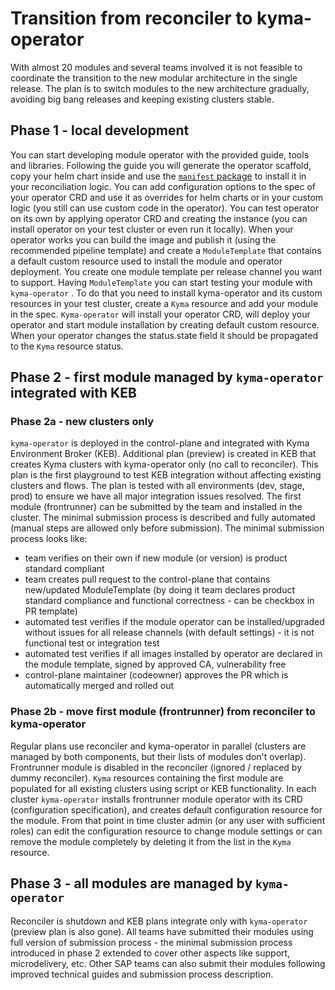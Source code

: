 # Transition from reconciler to kyma-operator

With almost 20 modules and several teams involved it is not feasible to coordinate the transition to the new modular architecture in the single release. The plan is to switch modules to the new architecture gradually, avoiding big bang releases and keeping existing clusters stable. 

## Phase 1 - local development

You can start developing module operator with the provided guide, tools and libraries. Following the guide you will generate the operator scaffold, copy your helm chart inside and use the [`manifest` package](https://github.com/kyma-project/manifest-operator#use-manifest-packages-in-your-own-operator) to install it in your reconciliation logic. You can add configuration options to the spec of your operator CRD and use it as overrides for helm charts or in your custom logic (you still can use custom code in the operator).
You can test operator on its own by applying operator CRD and creating the instance (you can install operator on your test cluster or even run it locally). When your operator works you can build the image and publish it (using the recommended pipeline template) and create a `ModuleTemplate` that contains a default custom resource used to install the module and operator deployment. You create one module template per release channel you want to support. Having `ModuleTemplate` you can start testing your module with `kyma-operator` . To do that you need to install kyma-operator and its custom resources in your test cluster, create a `Kyma` resource and add your module in the spec. `Kyma-operator` will install your operator CRD, will deploy your operator and start module installation by creating default custom resource. When your operator changes the status.state field it should be propagated to the `Kyma` resource status.

## Phase 2 - first module managed by `kyma-operator` integrated with KEB

### Phase 2a - new clusters only

`kyma-operator` is deployed in the control-plane and integrated with Kyma Environment Broker (KEB). Additional plan (preview) is created in KEB that creates Kyma clusters with kyma-operator only (no call to reconciler). This plan is the first playground to test KEB integration without affecting existing clusters and flows. The plan is tested with all environments (dev, stage, prod) to ensure we have all major integration issues resolved. The first module (frontrunner) can be submitted by the team and installed in the cluster. The minimal submission process is described and fully automated (manual steps are allowed only before submission). The minimal submission process looks like:
- team verifies on their own if new module (or version) is product standard compliant 
- team creates pull request to the control-plane that contains new/updated ModuleTemplate (by doing it team declares product standard compliance and functional correctness - can be checkbox in PR template)
- automated test verifies if the module operator can be installed/upgraded without issues for all release channels (with default settings) - it is not functional test or integration test 
- automated test verifies if all images installed by operator are declared in the module template, signed by approved CA, vulnerability free
- control-plane maintainer (codeowner) approves the PR which is automatically merged and rolled out


### Phase 2b - move first module (frontrunner) from reconciler to kyma-operator

Regular plans use reconciler and kyma-operator in parallel (clusters are managed by both components, but their lists of modules don't overlap). Frontrunner module is disabled in the reconciler (ignored / replaced by dummy reconciler). `Kyma` resources containing the first module are populated for all existing clusters using script or KEB functionality. In each cluster `kyma-operator` installs frontrunner module operator with its CRD (configuration specification), and creates default configuration resource for the module. From that point in time cluster admin (or any user with sufficient roles) can edit the configuration resource to change module settings or can remove the module completely by deleting it from the list in the `Kyma` resource.

## Phase 3 - all modules are managed by `kyma-operator` 

Reconciler is shutdown and KEB plans integrate only with `kyma-operator` (preview plan is also gone). All teams have submitted their modules using full version of submission process - the minimal submission process introduced in phase 2 extended to cover other aspects like support, microdelivery, etc. Other SAP teams can also submit their modules following improved technical guides and submission process description. 

